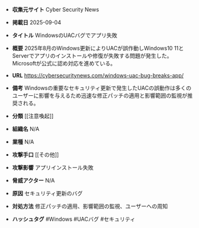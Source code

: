 - **収集元サイト**
Cyber Security News

- **掲載日**
2025-09-04

- **タイトル**
WindowsのUACバグでアプリ失敗

- **概要**
2025年8月のWindows更新によりUACが誤作動しWindows10 11とServerでアプリのインストールや修復が失敗する問題が発生した。Microsoftが公式に認め対応を進めている。

- **URL**
https://cybersecuritynews.com/windows-uac-bug-breaks-app/

- **備考**
Windowsの重要なセキュリティ更新で発生したUACの誤動作は多くのユーザーに影響を与えるため迅速な修正パッチの適用と影響範囲の監視が推奨される。

- **分類**
[[注意喚起]]

- **組織名**
N/A

- **業種**
N/A

- **攻撃手口**
[[その他]]

- **攻撃影響**
アプリインストール失敗

- **脅威アクター**
N/A

- **原因**
セキュリティ更新のバグ

- **対処方法**
修正パッチの適用、影響範囲の監視、ユーザーへの周知

- **ハッシュタグ**
#Windows #UACバグ #セキュリティ
